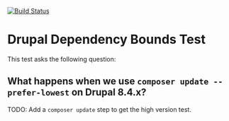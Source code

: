 [![Build Status](https://travis-ci.org/paul-m/drupal_dependency_bounds_test.svg?branch=master)](https://travis-ci.org/paul-m/drupal_dependency_bounds_test)


Drupal Dependency Bounds Test
=============================

This test asks the following question:

What happens when we use `composer update --prefer-lowest` on Drupal 8.4.x?
---------------------------------------------------------------------------

TODO: Add a `composer update` step to get the high version test.
